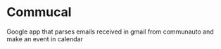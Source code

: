 # Commucal
Google app that parses emails received in gmail from communauto and make an event in calendar
